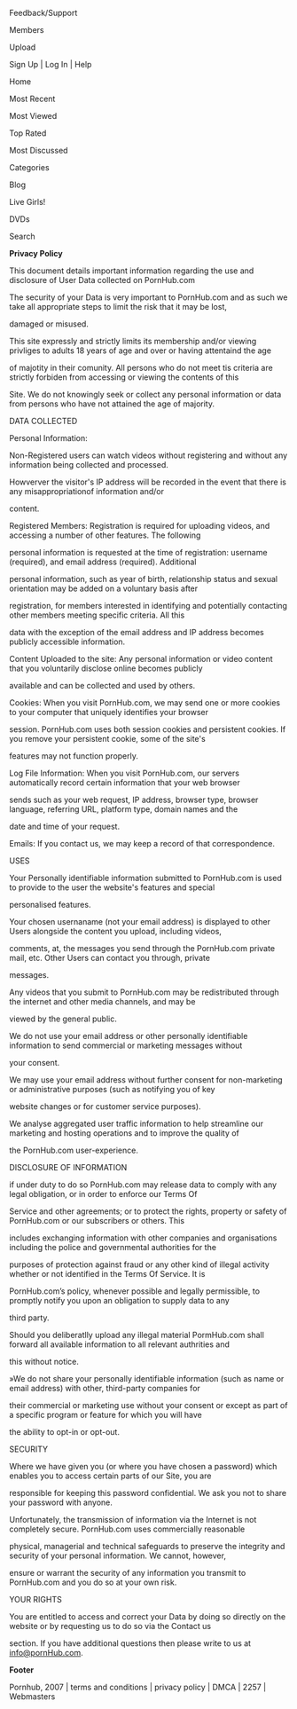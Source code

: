 Feedback/Support

Members

Upload

Sign Up | Log In | Help 

Home

Most Recent

Most Viewed

Top Rated

Most Discussed

Categories

 Blog 

Live Girls!

DVDs

 Search

**Privacy Policy**

This document details important information regarding the use and disclosure of User Data collected on PornHub.com 

The security of your Data is very important to PornHub.com and as such we take all appropriate steps to limit the risk that it may be lost,

damaged or misused. 

This site expressly and strictly limits its membership and/or viewing privliges to adults 18 years of age and over or having attentaind the age

of majotity in their comunity. All persons who do not meet tis criteria are strictly forbiden from accessing or viewing the contents of this

Site. We do not knowingly seek or collect any personal information or data from persons who have not attained the age of majority. 

DATA COLLECTED 

Personal Information: 

Non-Registered users can watch videos without registering and without any information being collected and processed.

Howverver the visitor's IP address will be recorded in the event that there is any misappropriationof information and/or

content.

Registered Members: Registration is required for uploading videos, and accessing a number of other features. The following

personal information is requested at the time of registration: username (required), and email address (required). Additional

personal information, such as year of birth, relationship status and sexual orientation may be added on a voluntary basis after

registration, for members interested in identifying and potentially contacting other members meeting specific criteria. All this

data with the exception of the email address and IP address becomes publicly accessible information.

Content Uploaded to the site: Any personal information or video content that you voluntarily disclose online becomes publicly

available and can be collected and used by others.

Cookies: When you visit PornHub.com, we may send one or more cookies to your computer that uniquely identifies your browser

session. PornHub.com uses both session cookies and persistent cookies. If you remove your persistent cookie, some of the site's

features may not function properly.

Log File Information: When you visit PornHub.com, our servers automatically record certain information that your web browser

sends such as your web request, IP address, browser type, browser language, referring URL, platform type, domain names and the

date and time of your request.

Emails: If you contact us, we may keep a record of that correspondence.

USES 

Your Personally identifiable information submitted to PornHub.com is used to provide to the user the website's features and special

personalised features.

Your chosen usernaname (not your email address) is displayed to other Users alongside the content you upload, including videos,

comments, at, the messages you send through the PornHub.com private mail, etc. Other Users can contact you through, private

messages.

Any videos that you submit to PornHub.com may be redistributed through the internet and other media channels, and may be

viewed by the general public.

We do not use your email address or other personally identifiable information to send commercial or marketing messages without

your consent.

We may use your email address without further consent for non-marketing or administrative purposes (such as notifying you of key

website changes or for customer service purposes).

We analyse aggregated user traffic information to help streamline our marketing and hosting operations and to improve the quality of

the PornHub.com user-experience.

DISCLOSURE OF INFORMATION 

if under duty to do so PornHub.com may release data to comply with any legal obligation, or in order to enforce our Terms Of

Service and other agreements; or to protect the rights, property or safety of PornHub.com or our subscribers or others. This

includes exchanging information with other companies and organisations including the police and governmental authorities for the

purposes of protection against fraud or any other kind of illegal activity whether or not identified in the Terms Of Service. It is

PornHub.com’s policy, whenever possible and legally permissible, to promptly notify you upon an obligation to supply data to any

third party.

Should you deliberatlly upload any illegal material PormHub.com shall forward all available information to all relevant authrities and

this without notice. 

»We do not share your personally identifiable information (such as name or email address) with other, third-party companies for

their commercial or marketing use without your consent or except as part of a specific program or feature for which you will have

the ability to opt-in or opt-out.

SECURITY 

Where we have given you (or where you have chosen a password) which enables you to access certain parts of our Site, you are

responsible for keeping this password confidential. We ask you not to share your password with anyone. 

Unfortunately, the transmission of information via the Internet is not completely secure. PornHub.com uses commercially reasonable

physical, managerial and technical safeguards to preserve the integrity and security of your personal information. We cannot, however,

ensure or warrant the security of any information you transmit to PornHub.com and you do so at your own risk. 

YOUR RIGHTS 

You are entitled to access and correct your Data by doing so directly on the website or by requesting us to do so via the Contact us

section. If you have additional questions then please write to us at info@pornHub.com. 

**Footer**

Pornhub, 2007 | terms and conditions | privacy policy | DMCA | 2257 | Webmasters

